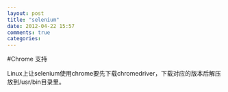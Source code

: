 ```yaml
---
layout: post
title: "selenium"
date: 2012-04-22 15:57
comments: true
categories: 
---
```


#Chrome 支持

Linux上让selenium使用chrome要先下载chromedriver，下载对应的版本后解压放到/usr/bin目录里。
